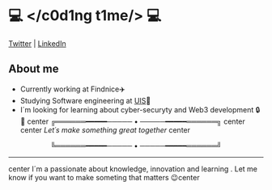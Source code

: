 # :computer: </c0d1ng t1me/> :computer:
[Twitter](https://twitter.com/mixlax004) | [LinkedIn](https://www.linkedin.com/in/nicolás-ramírez-1b45a7205/) 
## About me
- Currently working at Findnice:airplane:
- Studying Software engineering at [UIS](https://uis.edu.co/inicio/):green_heart:
- I´m looking for learning about cyber-securyty and Web3 development :lock::monkey:
center ╔══════━━━━━───── • ─────━━━━━══════╗ center
center _Let´s make something great together_ center
<center> ╚══════━━━━━───── • ─────━━━━━══════╝ </center>

---
center I´m a passionate about knowledge, innovation and learning . Let me know if you want to make someting that matters :wink:center
<!--
**NeoMixlax/NeoMixlax** is a ✨ _special_ ✨ repository because its `README.md` (this file) appears on your GitHub profile.

Here are some ideas to get you started:

- 🔭 I’m currently working on ...
- 🌱 I’m currently learning ...
- 👯 I’m looking to collaborate on ...
- 🤔 I’m looking for help with ...
- 💬 Ask me about ...
- 📫 How to reach me: ...
- 😄 Pronouns: ...
- ⚡ Fun fact: ...
-->
